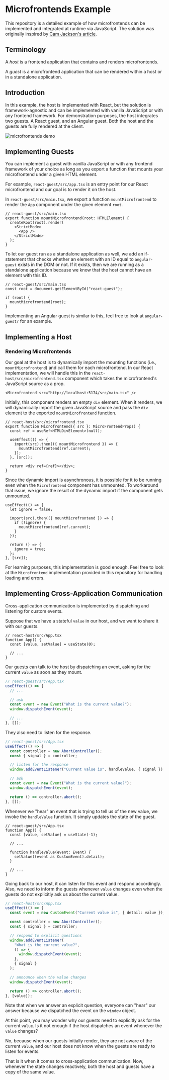 # Microfrontends Example

This repository is a detailed example of how microfrontends can be implemented and integrated at runtime via JavaScript. The solution was originally inspired by [Cam Jackson's article](https://martinfowler.com/articles/micro-frontends.html).

## Terminology

A _host_ is a frontend application that contains and renders microfrontends.

A _guest_ is a microfrontend application that can be rendered within a host or in a standalone application.

## Introduction

In this example, the host is implemented with React, but the solution is framework-agnostic and can be implemented with vanilla JavaScript or with any frontend framework. For demonstration purposes, the host integrates two guests. A React guest, and an Angular guest. Both the host and the guests are fully rendered at the client.

![microfrontends demo](microfrontends-demo.gif)

## Implementing Guests

You can implement a guest with vanilla JavaScript or with any frontend framework of your choice as long as you export a function that mounts your microfrontend under a given HTML element.

For example, `react-guest/src/app.tsx` is an entry point for our React microfrontend and our goal is to render it on the host.

In `react-guest/src/main.tsx`, we export a function `mountMicrofrontend` to render the `App` component under the given element `root`.

```tsx
// react-guest/src/main.tsx
export function mountMicrofrontend(root: HTMLElement) {
  createRoot(root).render(
    <StrictMode>
      <App />
    </StrictMode>
  );
}
```

To let our guest run as a standalone application as well, we add an if-statement that checks whether an element with an ID equal to `angular-guest` exists in the DOM or not. If it exists, then we are running as a standalone application because we know that the host cannot have an element with this ID.

```tsx
// react-guest/src/main.tsx
const root = document.getElementById("react-guest");

if (root) {
  mountMicrofrontend(root);
}
```

Implementing an Angular guest is similar to this, feel free to look at `angular-guest/` for an example.

## Implementing a Host

### Rendering Microfrontends

Our goal at the host is to dynamically import the mounting functions (i.e., `mountMicrofrontend`) and call them for each microfrontend. In our React implementation, we will handle this in the `react-host/src/microfrontend.tsx` component which takes the microfrontend's JavaScript source as a prop.

```tsx
<Microfrontend src="http://localhost:5174/src/main.tsx" />
```

Initially, this component renders an empty `div` element. When it renders, we will dynamically import the given JavaScript source and pass the `div` element to the exported `mountMicrofrontend` function.

```tsx
// react-host/src/microfrontend.tsx
export function Microfrontend({ src }: MicroFrontendProps) {
  const ref = useRef<HTMLDivElement>(null);

  useEffect(() => {
    import(src).then(({ mountMicrofrontend }) => {
      mountMicrofrontend(ref.current);
    });
  }, [src]);

  return <div ref={ref}></div>;
}
```

Since the dynamic import is asynchronous, it is possible for it to be running even when the `Microfrontend` component has unmounted. To workaround that issue, we ignore the result of the dynamic import if the component gets unmounted.

```tsx
useEffect(() => {
  let ignore = false;

  import(src).then(({ mountMicrofrontend }) => {
    if (!ignore) {
      mountMicrofrontend(ref.current);
    }
  });

  return () => {
    ignore = true;
  };
}, [src]);
```

For learning purposes, this implementation is good enough. Feel free to look at the `Microfrontend` implementation provided in this repository for handling loading and errors.

## Implementing Cross-Application Communication

Cross-application communication is implemented by dispatching and listening for custom events.

Suppose that we have a stateful `value` in our host, and we want to share it with our guests.

```tsx
// react-host/src/App.tsx
function App() {
  const [value, setValue] = useState(0);

  // ...
}
```

Our guests can talk to the host by dispatching an event, asking for the current `value` as soon as they mount.

```ts
// react-guest/src/App.tsx
useEffect(() => {
  // ...

  // ask
  const event = new Event("What is the current value?");
  window.dispatchEvent(event);

  // ...
}, []);
```

They also need to listen for the response.

```ts
// react-guest/src/App.tsx
useEffect(() => {
  const controller = new AbortController();
  const { signal } = controller;

  // listen for the response
  window.addEventListener("Current value is", handleValue, { signal });

  // ask
  const event = new Event("What is the current value?");
  window.dispatchEvent(event);

  return () => controller.abort();
}, []);
```

Whenever we "hear" an event that is trying to tell us of the new value, we invoke the `handleValue` function. It simply updates the state of the guest.

```tsx
// react-guest/src/App.tsx
function App() {
  const [value, setValue] = useState(-1);

  // ...

  function handleValue(event: Event) {
    setValue((event as CustomEvent).detail);
  }

  // ...
}
```

Going back to our host, it can listen for this event and respond accordingly. Also, we need to inform the guests whenever `value` changes even when the guests do not explicitly ask us about the current value.

```ts
// react-host/src/App.tsx
useEffect(() => {
  const event = new CustomEvent("Current value is", { detail: value });

  const controller = new AbortController();
  const { signal } = controller;

  // respond to explicit questions
  window.addEventListener(
    "What is the current value?",
    () => {
      window.dispatchEvent(event);
    },
    { signal }
  );

  // announce when the value changes
  window.dispatchEvent(event);

  return () => controller.abort();
}, [value]);
```

Note that when we answer an explicit question, everyone can "hear" our answer because we dispatched the event on the `window` object.

At this point, you may wonder why our guests need to explicitly ask for the current `value`. Is it not enough if the host dispatches an event whenever the `value` changes?

No, because when our guests initially render, they are not aware of the current `value`, and our host does not know when the guests are ready to listen for events.

That is it when it comes to cross-application communication. Now, whenever the state changes reactively, both the host and guests have a copy of the same value.

